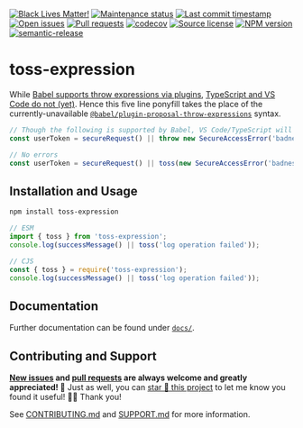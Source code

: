<!-- prettier-ignore-start -->

<!-- badges-start -->

[![Black Lives Matter!][badge-blm]][link-blm]
[![Maintenance status][badge-maintenance]][link-repo]
[![Last commit timestamp][badge-last-commit]][link-repo]
[![Open issues][badge-issues]][link-issues]
[![Pull requests][badge-pulls]][link-pulls]
[![codecov][badge-codecov]][link-codecov]
[![Source license][badge-license]][link-license]
[![NPM version][badge-npm]][link-npm]
[![semantic-release][badge-semantic-release]][link-semantic-release]

<!-- badges-end -->

<!-- prettier-ignore-end -->

# toss-expression

While
[Babel supports throw expressions via plugins](https://babeljs.io/docs/en/babel-plugin-proposal-throw-expressions),
[TypeScript and VS Code do not (yet)](https://github.com/microsoft/TypeScript/issues/18535).
Hence this five line ponyfill takes the place of the currently-unavailable
[`@babel/plugin-proposal-throw-expressions`](https://babeljs.io/docs/en/babel-plugin-proposal-throw-expressions)
syntax.

```typescript
// Though the following is supported by Babel, VS Code/TypeScript will complain
const userToken = secureRequest() || throw new SecureAccessError('badness occurred');

// No errors
const userToken = secureRequest() || toss(new SecureAccessError('badness occurred'));
```

## Installation and Usage

```bash
npm install toss-expression
```

```typescript
// ESM
import { toss } from 'toss-expression';
console.log(successMessage() || toss('log operation failed'));
```

```javascript
// CJS
const { toss } = require('toss-expression');
console.log(successMessage() || toss('log operation failed'));
```

## Documentation

Further documentation can be found under [`docs/`][docs].

## Contributing and Support

**[New issues][choose-new-issue] and [pull requests][pr-compare] are always
welcome and greatly appreciated! 🤩** Just as well, you can [star 🌟 this
project][link-repo] to let me know you found it useful! ✊🏿 Thank you!

See [CONTRIBUTING.md][contributing] and [SUPPORT.md][support] for more
information.

[badge-blm]: https://api.ergodark.com/badges/blm 'Join the movement!'
[link-blm]: https://secure.actblue.com/donate/ms_blm_homepage_2019
[badge-maintenance]:
  https://img.shields.io/maintenance/active/2021
  'Is this package maintained?'
[link-repo]: https://github.com/xunnamius/toss-expression
[badge-last-commit]:
  https://img.shields.io/github/last-commit/xunnamius/toss-expression
  'When was the last commit to the official repo?'
[badge-issues]:
  https://isitmaintained.com/badge/open/Xunnamius/toss-expression.svg
  'Number of known issues with this package'
[link-issues]: https://github.com/Xunnamius/toss-expression/issues?q=
[badge-pulls]:
  https://img.shields.io/github/issues-pr/xunnamius/toss-expression
  'Number of open pull requests'
[link-pulls]: https://github.com/xunnamius/toss-expression/pulls
[badge-codecov]:
  https://codecov.io/gh/Xunnamius/toss-expression/branch/main/graph/badge.svg?token=HWRIOBAAPW
  'Is this package well-tested?'
[link-codecov]: https://codecov.io/gh/Xunnamius/toss-expression
[package-json]: package.json
[badge-license]:
  https://img.shields.io/npm/l/toss-expression
  "This package's source license"
[link-license]: https://github.com/Xunnamius/toss-expression/blob/main/LICENSE
[badge-npm]:
  https://api.ergodark.com/badges/npm-pkg-version/toss-expression
  'Install this package using npm or yarn!'
[link-npm]: https://www.npmjs.com/package/toss-expression
[badge-semantic-release]:
  https://img.shields.io/badge/%20%20%F0%9F%93%A6%F0%9F%9A%80-semantic--release-e10079.svg
  'This repo practices continuous integration and deployment!'
[link-semantic-release]: https://github.com/semantic-release/semantic-release
[docs]: docs
[choose-new-issue]:
  https://github.com/Xunnamius/toss-expression/issues/new/choose
[pr-compare]: https://github.com/Xunnamius/toss-expression/compare
[contributing]: CONTRIBUTING.md
[support]: .github/SUPPORT.md
